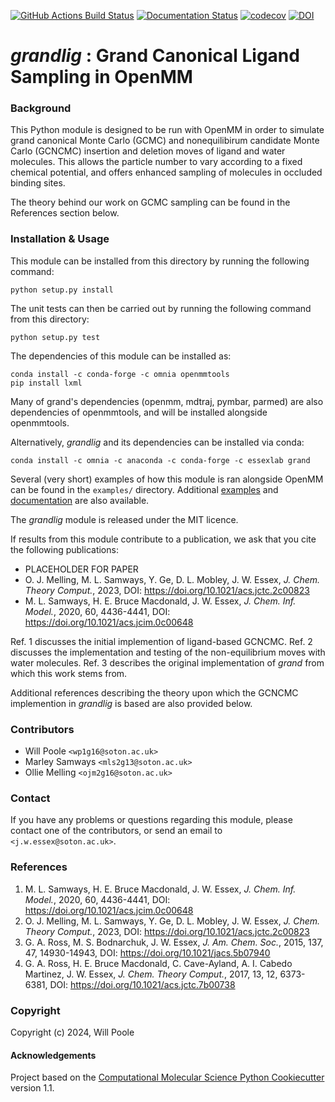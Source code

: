 <!-- [![Anaconda-Server Badge](https://anaconda.org/essexlab/grand/badges/version.svg)](https://anaconda.org/essexlab/grand)
[![Anaconda-Server Badge](https://anaconda.org/essexlab/grand/badges/downloads.svg)](https://anaconda.org/essexlab/grand) -->



[![GitHub Actions Build Status](https://github.com/essex-lab/grandlig/workflows/CI/badge.svg)](https://github.com/essex-lab/grandlig/actions?query=workflow%3ACI)
[![Documentation Status](https://readthedocs.org/projects/grand/badge/?version=latest)](https://grand.readthedocs.io/en/latest/?badge=latest)
[![codecov](https://codecov.io/gh/REPLACE_WITH_OWNER_ACCOUNT/grandlig/branch/main/graph/badge.svg)](https://codecov.io/gh/REPLACE_WITH_OWNER_ACCOUNT/grandlig/branch/main) [![DOI](https://zenodo.org/badge/270705695.svg)](https://zenodo.org/badge/latestdoi/270705695)

# _grandlig_ : Grand Canonical Ligand Sampling in OpenMM

### Background

This Python module is designed to be run with OpenMM in order to simulate grand canonical Monte Carlo (GCMC) and nonequilibirum candidate Monte Carlo (GCNCMC) insertion and deletion moves of ligand and water molecules. This allows the particle number to vary according to a fixed chemical
potential, and offers enhanced sampling of molecules in occluded binding sites.

The theory behind our work on GCMC sampling can be found in the References section below.

### Installation & Usage

This module can be installed from this directory by running the following
command:

```commandline
python setup.py install
```

The unit tests can then be carried out by running the following command from
this directory:
```commandline
python setup.py test
```

The dependencies of this module can be installed as:

```commandline
conda install -c conda-forge -c omnia openmmtools
pip install lxml
```
Many of grand's dependencies (openmm, mdtraj, pymbar, parmed) are also dependencies of 
openmmtools, and will be installed alongside openmmtools.

Alternatively, _grandlig_ and its dependencies can be installed via conda:
```commandline
conda install -c omnia -c anaconda -c conda-forge -c essexlab grand
```

Several (very short) examples of how this module is ran alongside OpenMM can be found in
the `examples/` directory.
Additional [examples](https://github.com/essex-lab/grand-paper) and 
[documentation](https://grand.readthedocs.io/en/latest/) are also available.

The _grandlig_ module is released under the MIT licence. 

If results from this module contribute to a publication, we ask that you cite the following publications:

- PLACEHOLDER FOR PAPER
- O. J. Melling, M. L. Samways, Y. Ge, D. L. Mobley, J. W. Essex, _J. Chem. Theory Comput._, 2023,
DOI: https://doi.org/10.1021/acs.jctc.2c00823
- M. L. Samways, H. E. Bruce Macdonald, J. W. Essex, _J. Chem. Inf. Model._, 2020, 60, 4436-4441, DOI: https://doi.org/10.1021/acs.jcim.0c00648


Ref. 1 discusses the initial implemention of ligand-based GCNCMC. Ref. 2 discusses the implementation and testing of the non-equilibrium moves with water molecules. Ref. 3 describes the original implementation of _grand_ from which this work stems from. 

Additional references describing the theory upon which the GCNCMC implemention in _grandlig_ is based are also provided below.

### Contributors

- Will Poole `<wp1g16@soton.ac.uk>` 
- Marley Samways `<mls2g13@soton.ac.uk>`
- Ollie Melling `<ojm2g16@soton.ac.uk>`

### Contact

If you have any problems or questions regarding this module, please contact
one of the contributors, or send an email to `<j.w.essex@soton.ac.uk>`.

### References

1. M. L. Samways, H. E. Bruce Macdonald, J. W. Essex, _J. Chem. Inf. Model._,
2020, 60, 4436-4441, DOI: https://doi.org/10.1021/acs.jcim.0c00648
2. O. J. Melling, M. L. Samways, Y. Ge, D. L. Mobley, J. W. Essex, _J. Chem. Theory Comput._, 2023,
DOI: https://doi.org/10.1021/acs.jctc.2c00823
3. G. A. Ross, M. S. Bodnarchuk, J. W. Essex, _J. Am. Chem. Soc._, 2015,
137, 47, 14930-14943, DOI: https://doi.org/10.1021/jacs.5b07940
4. G. A. Ross, H. E. Bruce Macdonald, C. Cave-Ayland, A. I. Cabedo
Martinez, J. W. Essex, _J. Chem. Theory Comput._, 2017, 13, 12, 6373-6381, DOI:
https://doi.org/10.1021/acs.jctc.7b00738


### Copyright

Copyright (c) 2024, Will Poole


#### Acknowledgements
 
Project based on the 
[Computational Molecular Science Python Cookiecutter](https://github.com/molssi/cookiecutter-cms) version 1.1.

